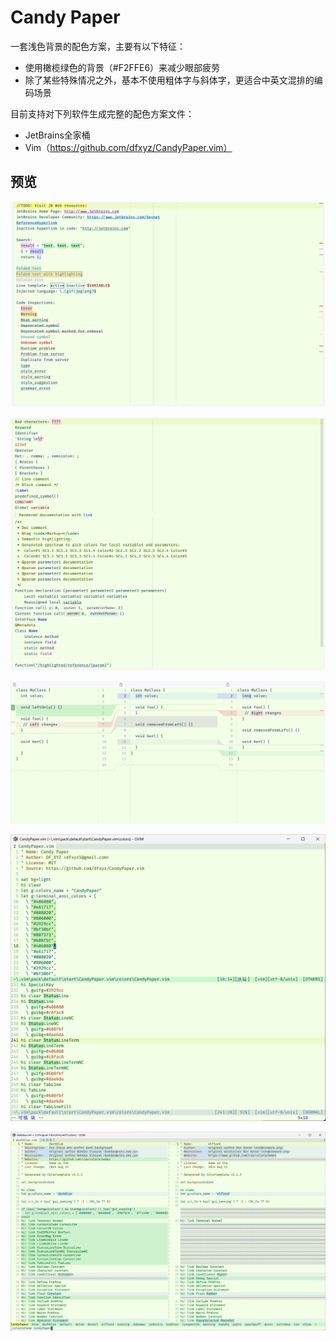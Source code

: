 # Candy Paper

一套浅色背景的配色方案，主要有以下特征：
* 使用橄榄绿色的背景（#F2FFE6）来减少眼部疲劳
* 除了某些特殊情况之外，基本不使用粗体字与斜体字，更适合中英文混排的编码场景

目前支持对下列软件生成完整的配色方案文件：
* JetBrains全家桶
* Vim（https://github.com/dfxyz/CandyPaper.vim）

## 预览

![Example1](https://raw.githubusercontent.com/dfxyz/CandyPaper/master/screenshots/jetbrains1.png)

![Example1](https://raw.githubusercontent.com/dfxyz/CandyPaper/master/screenshots/jetbrains2.png)

![Example1](https://raw.githubusercontent.com/dfxyz/CandyPaper/master/screenshots/jetbrains3.png)

![Example1](https://raw.githubusercontent.com/dfxyz/CandyPaper/master/screenshots/vim1.png)

![Example1](https://raw.githubusercontent.com/dfxyz/CandyPaper/master/screenshots/vim2.png)
